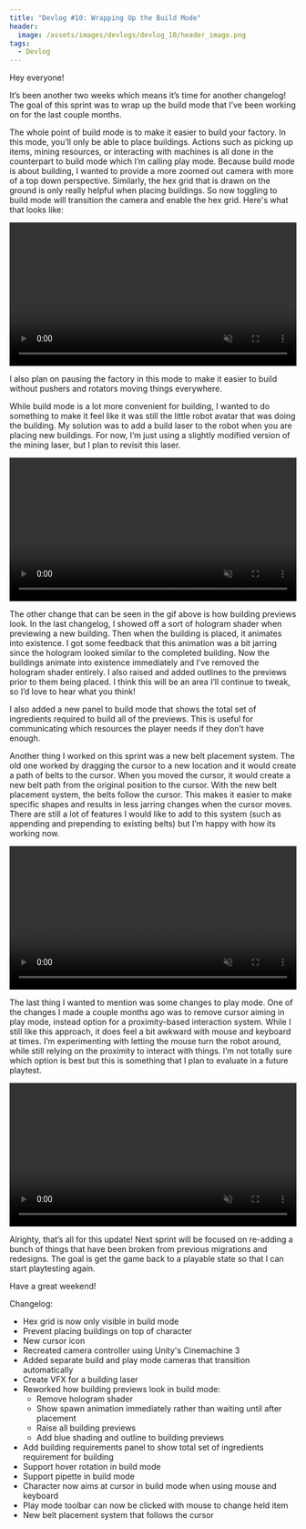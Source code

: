 ```yaml
---
title: "Devlog #10: Wrapping Up the Build Mode"
header: 
  image: /assets/images/devlogs/devlog_10/header_image.png
tags:
  - Devlog
---
```


Hey everyone!

It’s been another two weeks which means it’s time for another changelog! The goal of this sprint was to wrap up the build mode that I’ve been working on for the last couple months. 

The whole point of build mode is to make it easier to build your factory. In this mode, you’ll only be able to place buildings. Actions such as picking up items, mining resources, or interacting with machines is all done in the counterpart to build mode which I’m calling play mode. Because build mode is about building, I wanted to provide a more zoomed out camera with more of a top down perspective. Similarly, the hex grid that is drawn on the ground is only really helpful when placing buildings. So now toggling to build mode will transition the camera and enable the hex grid. Here's what that looks like:

<video width="100%" autoplay="autoplay" loop="true" muted>
  <source src="https://i.imgur.com/5hFHfnc.mp4" type="video/mp4" />
</video>

I also plan on pausing the factory in this mode to make it easier to build without pushers and rotators moving things everywhere.

While build mode is a lot more convenient for building, I wanted to do something to make it feel like it was still the little robot avatar that was doing the building. My solution was to add a build laser to the robot when you are placing new buildings. For now, I’m just using a slightly modified version of the mining laser, but I plan to revisit this laser.

<video width="100%" autoplay="autoplay" loop="true" muted>
  <source src="https://i.imgur.com/lbKvnPY.mp4" type="video/mp4" />
</video>

The other change that can be seen in the gif above is how building previews look. In the last changelog, I showed off a sort of hologram shader when previewing a new building. Then when the building is placed, it animates into existence. I got some feedback that this animation was a bit jarring since the hologram looked similar to the completed building. Now the buildings animate into existence immediately and I’ve removed the hologram shader entirely. I also raised and added outlines to the previews prior to them being placed. I think this will be an area I’ll continue to tweak, so I’d love to hear what you think!

I also added a new panel to build mode that shows the total set of ingredients required to build all of the previews. This is useful for communicating which resources the player needs if they don’t have enough. 

Another thing I worked on this sprint was a new belt placement system. The old one worked by dragging the cursor to a new location and it would create a path of belts to the cursor. When you moved the cursor, it would create a new belt path from the original position to the cursor. With the new belt placement system, the belts follow the cursor. This makes it easier to make specific shapes and results in less jarring changes when the cursor moves. There are still a lot of features I would like to add to this system (such as appending and prepending to existing belts) but I’m happy with how its working now.

<video width="100%" autoplay="autoplay" loop="true" muted>
  <source src="https://i.imgur.com/e0CRNty.mp4" type="video/mp4" />
</video>

The last thing I wanted to mention was some changes to play mode. One of the changes I made a couple months ago was to remove cursor aiming in play mode, instead option for a proximity-based interaction system. While I still like this approach, it does feel a bit awkward with mouse and keyboard at times. I’m experimenting with letting the mouse turn the robot around, while still relying on the proximity to interact with things. I’m not totally sure which option is best but this is something that I plan to evaluate in a future playtest.

<video width="100%" autoplay="autoplay" loop="true" muted>
  <source src="https://i.imgur.com/AclMIXK.mp4" type="video/mp4" />
</video>

Alrighty, that’s all for this update! Next sprint will be focused on re-adding a bunch of things that have been broken from previous migrations and redesigns. The goal is get the game back to a playable state so that I can start playtesting again. 

Have a great weekend!

Changelog:
- Hex grid is now only visible in build mode
- Prevent placing buildings on top of character
- New cursor icon
- Recreated camera controller using Unity's Cinemachine 3
- Added separate build and play mode cameras that transition automatically
- Create VFX for a building laser
- Reworked how building previews look in build mode:
  - Remove hologram shader
  - Show spawn animation immediately rather than waiting until after placement
  - Raise all building previews
  - Add blue shading and outline to building previews
- Add building requirements panel to show total set of ingredients requirement for building
- Support hover rotation in build mode
- Support pipette in build mode
- Character now aims at cursor in build mode when using mouse and keyboard
- Play mode toolbar can now be clicked with mouse to change held item
- New belt placement system that follows the cursor